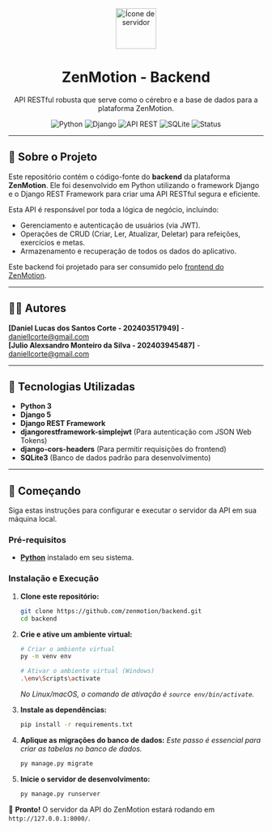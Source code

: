 <div align="center">
  <img src="https://raw.githubusercontent.com/FortAwesome/Font-Awesome/6.x/svgs/solid/server.svg" alt="Ícone de servidor" width="80"/>
  <h1>ZenMotion - Backend</h1>
  <p>API RESTful robusta que serve como o cérebro e a base de dados para a plataforma ZenMotion.</p>

  <p>
    <img src="https://img.shields.io/badge/Tecnologia-Python-blue?logo=python" alt="Python">
    <img src="https://img.shields.io/badge/Framework-Django-darkgreen?logo=django" alt="Django">
    <img src="https://img.shields.io/badge/API-REST-orange" alt="API REST">
    <img src="https://img.shields.io/badge/Database-SQLite-blue?logo=sqlite" alt="SQLite">
    <img src="https://img.shields.io/badge/Status-Em_Desenvolvimento-yellow" alt="Status">
  </p>
</div>

---

## 🎯 Sobre o Projeto

Este repositório contém o código-fonte do **backend** da plataforma **ZenMotion**. Ele foi desenvolvido em Python utilizando o framework Django e o Django REST Framework para criar uma API RESTful segura e eficiente.

Esta API é responsável por toda a lógica de negócio, incluindo:
* Gerenciamento e autenticação de usuários (via JWT).
* Operações de CRUD (Criar, Ler, Atualizar, Deletar) para refeições, exercícios e metas.
* Armazenamento e recuperação de todos os dados do aplicativo.

Este backend foi projetado para ser consumido pelo [frontend do ZenMotion](https://github.com/zenmotion/zenmotion).

---

## 👨‍💻 Autores

**[Daniel Lucas dos Santos Corte - 202403517949]** - [daniellcorte@gmail.com](mailto:daniellcorte@gmail.com) <br>
**[Julio Alexsandro Monteiro da Silva - 202403945487]** - [daniellcorte@gmail.com](mailto:daniellcorte@gmail.com)

---

## 🚀 Tecnologias Utilizadas

* **Python 3**
* **Django 5**
* **Django REST Framework**
* **djangorestframework-simplejwt** (Para autenticação com JSON Web Tokens)
* **django-cors-headers** (Para permitir requisições do frontend)
* **SQLite3** (Banco de dados padrão para desenvolvimento)

---

## 🏁 Começando

Siga estas instruções para configurar e executar o servidor da API em sua máquina local.

### Pré-requisitos

* [**Python**](https://www.python.org/downloads/) instalado em seu sistema.

### Instalação e Execução

1.  **Clone este repositório:**
    ```bash
    git clone https://github.com/zenmotion/backend.git
    cd backend
    ```

2.  **Crie e ative um ambiente virtual:**
    ```bash
    # Criar o ambiente virtual
    py -m venv env

    # Ativar o ambiente virtual (Windows)
    .\env\Scripts\activate
    ```
    *No Linux/macOS, o comando de ativação é `source env/bin/activate`.*

3.  **Instale as dependências:**
    ```bash
    pip install -r requirements.txt
    ```

4.  **Aplique as migrações do banco de dados:**
    *Este passo é essencial para criar as tabelas no banco de dados.*
    ```bash
    py manage.py migrate
    ```

5.  **Inicie o servidor de desenvolvimento:**
    ```bash
    py manage.py runserver
    ```

🎉 **Pronto!** O servidor da API do ZenMotion estará rodando em `http://127.0.0.1:8000/`.



